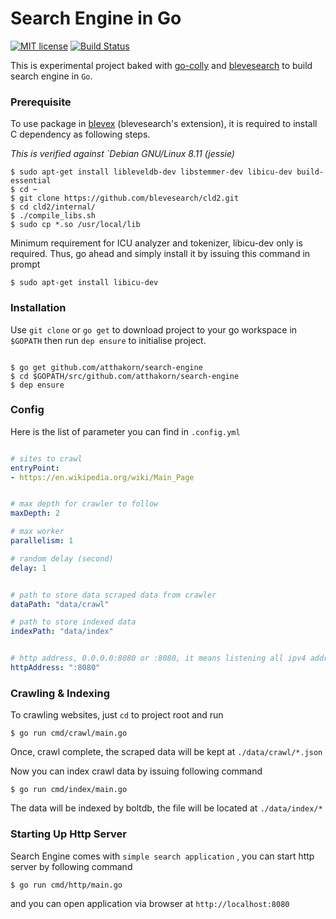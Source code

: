 # Search Engine in Go 

[![MIT license](https://img.shields.io/badge/License-MIT-blue.svg)](https://lbesson.mit-license.org/)
[![Build Status](https://travis-ci.com/atthakorn/search-engine.svg?branch=master)](https://travis-ci.com/atthakorn/search-engine) 


This is experimental project baked with [go-colly](https://github.com/gocolly/colly) and  [blevesearch](https://github.com/blevesearch) to build search engine in `Go`.  


### Prerequisite

To use package in [blevex](https://github.com/blevesearch/blevex) (blevesearch's extension), 
it is required to install C dependency as following steps.

*This is verified against `Debian GNU/Linux 8.11 (jessie)*

```shell
$ sudo apt-get install libleveldb-dev libstemmer-dev libicu-dev build-essential
$ cd ~
$ git clone https://github.com/blevesearch/cld2.git
$ cd cld2/internal/
$ ./compile_libs.sh
$ sudo cp *.so /usr/local/lib
```


Minimum requirement for ICU analyzer and tokenizer, libicu-dev only is required. 
Thus, go ahead and simply install it by issuing this command in prompt

```shell
$ sudo apt-get install libicu-dev
```   


### Installation

Use `git clone` or `go get` to download project to your go workspace in `$GOPATH` then run `dep ensure` to initialise project.

```shell

$ go get github.com/atthakorn/search-engine
$ cd $GOPATH/src/github.com/atthakorn/search-engine
$ dep ensure
```

### Config

Here is the list of parameter you can find in `.config.yml`


```yaml

# sites to crawl
entryPoint:
- https://en.wikipedia.org/wiki/Main_Page


# max depth for crawler to follow
maxDepth: 2

# max worker
parallelism: 1

# random delay (second)
delay: 1


# path to store data scraped data from crawler
dataPath: "data/crawl"

# path to store indexed data
indexPath: "data/index"


# http address, 0.0.0.0:8080 or :8080, it means listening all ipv4 address in local machine
httpAddress: ":8080"
```

### Crawling & Indexing

To crawling websites, just `cd` to project root and run

```shell
$ go run cmd/crawl/main.go
``` 

Once, crawl complete, the scraped data will be kept at `./data/crawl/*.json`


Now you can index crawl data by issuing following command

```shell
$ go run cmd/index/main.go
```

The data will be indexed by boltdb, the file will be located at `./data/index/*`


### Starting Up Http Server
 
 Search Engine comes with `simple search application`  , you can start http server by following command
 
 ```shell
$ go run cmd/http/main.go
```

and you can open application via browser at `http://localhost:8080`